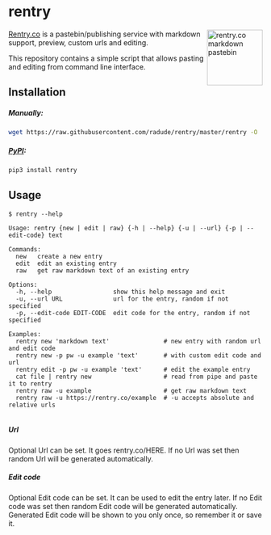 # rentry

<a href="https://rentry.co/"><img width="110" height="110" src="https://rentry.co/static/logo-border-fit.png" align="right" alt="rentry.co markdown pastebin"></a>

[Rentry.co](https://rentry.co) is a pastebin/publishing service with markdown support, preview, custom urls and editing. 

This repository contains a simple script that allows pasting and editing from command line interface.  
  
  
## Installation

##### Manually:  
```sh
wget https://raw.githubusercontent.com/radude/rentry/master/rentry -O ./rentry && chmod +x ./rentry
```

##### [PyPI](https://pypi.python.org/pypi/rentry):
```sh
pip3 install rentry
```

## Usage

```console
$ rentry --help

Usage: rentry {new | edit | raw} {-h | --help} {-u | --url} {-p | --edit-code} text

Commands:
  new   create a new entry
  edit  edit an existing entry
  raw   get raw markdown text of an existing entry
    
Options:
  -h, --help                 show this help message and exit
  -u, --url URL              url for the entry, random if not specified
  -p, --edit-code EDIT-CODE  edit code for the entry, random if not specified
    
Examples:
  rentry new 'markdown text'               # new entry with random url and edit code
  rentry new -p pw -u example 'text'       # with custom edit code and url 
  rentry edit -p pw -u example 'text'      # edit the example entry
  cat file | rentry new                    # read from pipe and paste it to rentry
  rentry raw -u example                    # get raw markdown text
  rentry raw -u https://rentry.co/example  # -u accepts absolute and relative urls
    
```

##### Url

Optional Url can be set. It goes rentry.co/HERE. If no Url was set then random Url will be generated automatically.

##### Edit code

Optional Edit code can be set. It can be used to edit the entry later. If no Edit code was set then random Edit code will be generated automatically. Generated Edit code will be shown to you only once, so remember it or save it.

